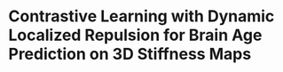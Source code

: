 # Contrastive Learning with Dynamic Localized Repulsion for Brain Age Prediction on 3D Stiffness Maps
